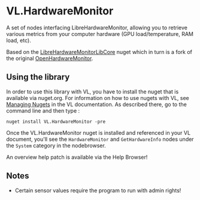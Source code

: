 # VL.HardwareMonitor

A set of nodes interfacing LibreHardwareMonitor, allowing you to retrieve various metrics from your computer hardware (GPU load/temperature, RAM load, etc).

Based on the [LibreHardwareMonitorLibCore](https://www.nuget.org/packages/LibreHardwareMonitorLibCore/) nuget which in turn is a fork of the original [OpenHardwareMonitor](https://openhardwaremonitor.org/).

## Using the library

In order to use this library with VL, you have to install the nuget that is available via nuget.org. For information on how to use nugets with VL, see [Managing Nugets](https://thegraybook.vvvv.org/reference/libraries/dependencies.html#manage-nugets) in the VL documentation. As described there, go to the command line and then type :

```
nuget install VL.HardwareMonitor -pre
```

Once the VL.HardwareMonitor nuget is installed and referenced in your VL document, you'll see the `HardwareMonitor` and `GetHardwareInfo` nodes under the `System` category in the nodebrowser.

An overview help patch is available via the Help Browser!

## Notes

- Certain sensor values require the program to run with admin rights!
